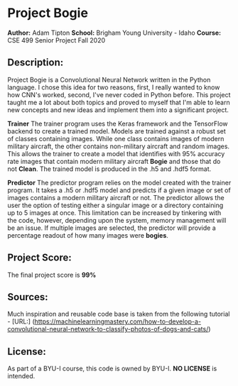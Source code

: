 # Project Bogie
**Author:** Adam Tipton
**School:** Brigham Young University - Idaho
**Course:** CSE 499 Senior Project Fall 2020

## Description:
Project Bogie is a Convolutional Neural Network written in the Python language. I chose this idea for two reasons, first, I really wanted to know how CNN's worked, second, I've never coded in Python before. This project taught me a lot about both topics and proved to myself that I'm able to learn new concepts and new ideas and implement them into a significant project. 

**Trainer**
The trainer program uses the Keras framework and the TensorFlow backend to create a trained model. Models are trained against a robust set of classes containing images. While one class contains images of modern military aircraft, the other contains non-military aircraft and random images. This allows the trainer to create a model that identifies with 95% accuracy rate images that contain modern military aircraft **Bogie** and those that do not **Clean**. The trained model is produced in the .h5 and .hdf5 format.

**Predictor**
The predictor program relies on the model created with the trainer program. It takes a .h5 or .hdf5 model and predicts if a given image or set of images contains a modern military aircraft or not. The predictor allows the user the option of testing either a singular image or a directory containing up to 5 images at once. This limitation can be increased by tinkering with the code, however, depending upon the system, memory management will be an issue. If multiple images are selected, the predictor will provide a percentage readout of how many images were **bogies**. 

## Project Score:
The final project score is **99%**

## Sources:
Much inspiration and reusable code base is taken from the following tutorial -
[URL:] (https://machinelearningmastery.com/how-to-develop-a-convolutional-neural-network-to-classify-photos-of-dogs-and-cats/)

## License:
As part of a BYU-I course, this code is owned by BYU-I. **NO LICENSE** is intended. 


